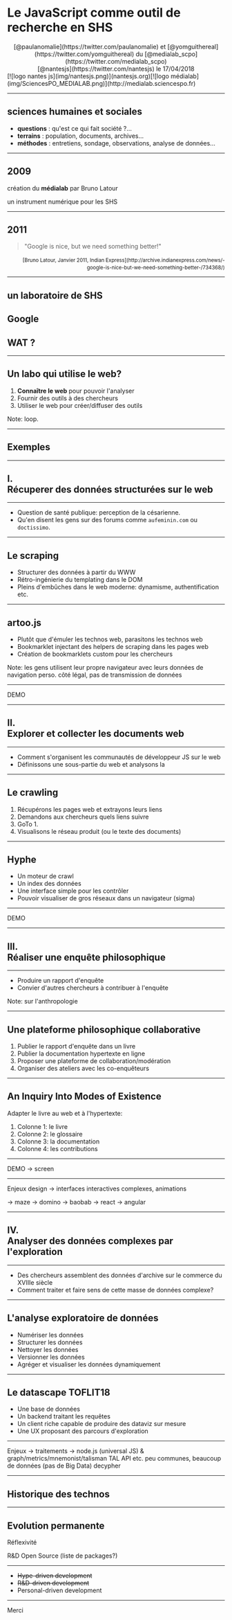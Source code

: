 


# Le JavaScript comme outil de recherche en SHS
<center>[@paulanomalie](https://twitter.com/paulanomalie) et [@yomguithereal](https://twitter.com/yomguithereal) du [@medialab_scpo](https://twitter.com/medialab_scpo)</center>  
<center>[@nantesjs](https://twitter.com/nantesjs) le 17/04/2018</center>  
[![logo nantes js](img/nantesjs.png)<!-- .element: style="width: 150px;"-->](nantesjs.org)[![logo médialab](img/SciencesPO_MEDIALAB.png)<!-- .element: style="height: 150px;float:right;"-->](http://medialab.sciencespo.fr)

---

## sciences humaines et sociales

- **questions** : qu'est ce qui fait société ?...
- **terrains** : population, documents, archives...
- **méthodes** : entretiens, sondage, observations, analyse de données...

---

## 2009
création du **médialab** par Bruno Latour

un instrument numérique pour les SHS

---

## 2011

> "Google is nice, but we need something better!"

<p style="text-align: right;">
  <small>
    [Bruno Latour, Janvier 2011, Indian Express](http://archive.indianexpress.com/news/-google-is-nice-but-we-need-something-better-/734368/)
  </small>
</p>

---

## un laboratoire de SHS  <!-- .element: class="fragment" -->
## Google  <!-- .element: class="fragment" -->
## WAT ?  <!-- .element: class="fragment" -->

---

## Un labo qui utilise le web?

1. **Connaître le web** pour pouvoir l'analyser
2. Fournir des outils à des chercheurs
3. Utiliser le web pour créer/diffuser des outils


Note: loop.

---

## Exemples

---

<h2>
  <span class="red-number">I.</span><br>Récuperer des données structurées sur le web
</h2>

---

* Question de santé publique: perception de la césarienne.
* Qu'en disent les gens sur des forums comme `aufeminin.com` ou `doctissimo`.

---

## Le scraping

* Structurer des données à partir du WWW
* Rétro-ingénierie du templating dans le DOM
* Pleins d'embûches dans le web moderne: dynamisme, authentification etc.

---

## artoo.js

* Plutôt que d'émuler les technos web, parasitons les technos web
* Bookmarklet injectant des helpers de scraping dans les pages web
* Création de bookmarklets custom pour les chercheurs

Note: les gens utilisent leur propre navigateur avec leurs données de navigation perso. côté légal, pas de transmission de données

---

DEMO

---

<h2>
  <span class="red-number">II.</span><br>Explorer et collecter les documents web
</h2>

---

* Comment s'organisent les communautés de développeur JS sur le web
* Définissons une sous-partie du web et analysons la

---

## Le crawling

1. Récupérons les pages web et extrayons leurs liens
2. Demandons aux chercheurs quels liens suivre
3. GoTo 1.
4. Visualisons le réseau produit (ou le texte des documents)

---

## Hyphe

* Un moteur de crawl
* Un index des données
* Une interface simple pour les contrôler
* Pouvoir visualiser de gros réseaux dans un navigateur (sigma)

---

DEMO

---

<h2>
  <span class="red-number">III.</span><br>Réaliser une enquête philosophique
</h2>

---

* Produire un rapport d'enquête
* Convier d'autres chercheurs à contribuer à l'enquête

Note: sur l'anthropologie

---

## Une plateforme philosophique collaborative

1. Publier le rapport d'enquête dans un livre
2. Publier la documentation hypertexte en ligne
3. Proposer une plateforme de collaboration/modération
4. Organiser des ateliers avec les co-enquêteurs

---

## An Inquiry Into Modes of Existence

Adapter le livre au web et à l'hypertexte:

1. Colonne 1: le livre
2. Colonne 2: le glossaire
3. Colonne 3: la documentation
4. Colonne 4: les contributions

---

DEMO -> screen

---

Enjeux design -> interfaces interactives complexes, animations

-> maze -> domino -> baobab -> react -> angular

---

<h2>
  <span class="red-number">IV.</span><br>Analyser des données complexes par l'exploration
</h2>

---

* Des chercheurs assemblent des données d'archive sur le commerce du XVIIIe siècle
* Comment traiter et faire sens de cette masse de données complexe?

---

## L'analyse exploratoire de données

* Numériser les données
* Structurer les données
* Nettoyer les données
* Versionner les données
* Agréger et visualiser les données dynamiquement

---

## Le datascape TOFLIT18

* Une base de données
* Un backend traitant les requêtes
* Un client riche capable de produire des dataviz sur mesure
* Une UX proposant des parcours d'exploration

---

Enjeux -> traitements -> node.js (universal JS) & graph/metrics/mnemonist/talisman TAL API etc. peu communes, beaucoup de données (pas de Big Data) decypher

---

## Historique des technos

---

## Evolution permanente

Réflexivité

R&D Open Source (liste de packages?)

---

* <strike>Hype-driven development</strike>
* <strike>R&D-driven development</strike>
* Personal-driven development

---

Merci
